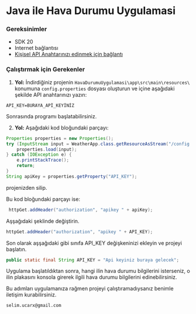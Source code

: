 
# **Java ile Hava Durumu Uygulamasi**

### **Gereksinimler**
              
- SDK 20
- Internet bağlantısı
- [Kişisel API Anahtarınızı edinmek için bağlantı](https://collectapi.com/tr/) 

### **Çalıştırmak için Gerekenler**

1. **Yol:** İndirdiğiniz projenin `HavaDurumuUygulamasi\app\src\main\resources\` konumuna `config.properties` dosyası oluşturun ve içine aşağıdaki şekilde API anahtarınızı yazın:
```
API_KEY=BURAYA_APİ_KEYİNİZ
```

Sonrasında programı başlatabilirsiniz.

2. **Yol:** Aşağıdaki kod bloğundaki parçayı:

 ```java
 Properties properties = new Properties();
 try (InputStream input = WeatherApp.class.getResourceAsStream("/config.properties")) {
     properties.load(input);
 } catch (IOException e) {
     e.printStackTrace();
     return; 
 }
 String apiKey = properties.getProperty("API_KEY");
 ```

projenizden silip.

Bu kod bloğundaki parçayı ise:

```java
 httpGet.addHeader("authorization", "apikey " + apiKey);
 ```

Aşşağıdaki şeklinde değiştirin.

 ```java
 httpGet.addHeader("authorization", "apikey " + API_KEY);
 ```

Son olarak aşşağıdaki gibi sınıfa API_KEY değişkeninizi ekleyin ve projeyi başlatın.

 ```java
 public static final String API_KEY = "Api keyiniz buraya gelecek";
 ```

Uygulama başlatıldıktan sonra, hangi ilin hava durumu bilgilerini isterseniz, o ilin plakasını konsola girerek ilgili hava durumu bilgilerini edinebilirsiniz.


Bu adımları uygulamanıza rağmen projeyi çalıştıramadıysanız benimle iletişim kurabilirsiniz.

	selim.ucarx@gmail.com 
